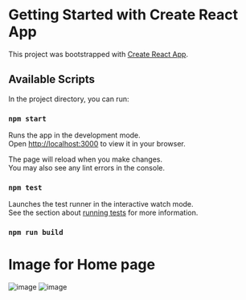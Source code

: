 # Getting Started with Create React App

This project was bootstrapped with [Create React App](https://github.com/facebook/create-react-app).

## Available Scripts

In the project directory, you can run:

### `npm start`

Runs the app in the development mode.\
Open [http://localhost:3000](http://localhost:3000) to view it in your browser.

The page will reload when you make changes.\
You may also see any lint errors in the console.

### `npm test`

Launches the test runner in the interactive watch mode.\
See the section about [running tests](https://facebook.github.io/create-react-app/docs/running-tests) for more information.

### `npm run build`

# Image for Home page
![image](https://user-images.githubusercontent.com/69744397/229791488-61755f79-fd68-4a6a-a8d4-1918c3ece3bf.png)
![image](https://user-images.githubusercontent.com/69744397/229791581-be4ca374-ae3d-4b06-be3b-3d4bd0269c26.png)


